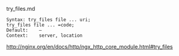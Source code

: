 try_files.md

	Syntax:	try_files file ... uri;
	try_files file ... =code;
	Default:	—
	Context:	server, location

http://nginx.org/en/docs/http/ngx_http_core_module.html#try_files